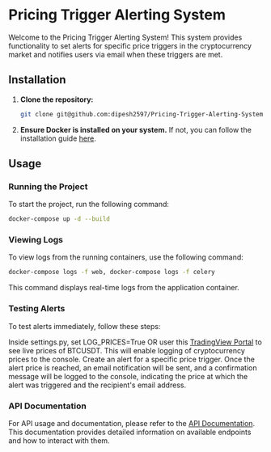 # Pricing Trigger Alerting System

Welcome to the Pricing Trigger Alerting System! This system provides functionality to set alerts for specific price triggers in the cryptocurrency market and notifies users via email when these triggers are met.

## Installation

1. **Clone the repository:**
    ```bash
    git clone git@github.com:dipesh2597/Pricing-Trigger-Alerting-System.git
    ```

2. **Ensure Docker is installed on your system.** If not, you can follow the installation guide [here](https://docs.docker.com/desktop/install/mac-install/).

## Usage

### Running the Project

To start the project, run the following command:
```bash
docker-compose up -d --build
```

### Viewing Logs
To view logs from the running containers, use the following command:
```bash
docker-compose logs -f web, docker-compose logs -f celery
```

This command displays real-time logs from the application container.

### Testing Alerts
To test alerts immediately, follow these steps:

Inside settings.py, set LOG_PRICES=True OR user this [TradingView Portal](https://in.tradingview.com/symbols/BTCUSDT/) to see live prices of BTCUSDT. This will enable logging of cryptocurrency prices to the console.
Create an alert for a specific price trigger.
Once the alert price is reached, an email notification will be sent, and a confirmation message will be logged to the console, indicating the price at which the alert was triggered and the recipient's email address.

### API Documentation
For API usage and documentation, please refer to the [API Documentation](https://documenter.getpostman.com/view/32891689/2s9YyzdyFz#intro). This documentation provides detailed information on available endpoints and how to interact with them.